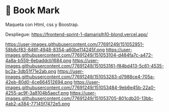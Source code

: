 # 👋 Book Mark

Maqueta con Html, css y Boostrap.

Despliegue: https://frontend-sprint-1-damarislh10-blond.vercel.app/

https://user-images.githubusercontent.com/77691249/151052951-58b8cf83-846f-4948-8354-a60be114245f.png
https://user-images.githubusercontent.com/77691249/151053104-d484fa7c-a472-4a8a-b559-6ebaddcb1684.png
https://user-images.githubusercontent.com/77691249/151053161-f84bd413-5c61-4535-bc2a-3db51f71e2ab.png
https://user-images.githubusercontent.com/77691249/151053283-d7988ce4-705a-42eb-80d0-4ce664512694.png
https://user-images.githubusercontent.com/77691249/151053484-9eb6e45b-22a0-4255-ac9f-3a8104b5aecf.png
https://user-images.githubusercontent.com/77691249/151053705-801cdb20-13bb-4ab2-a384-77145f7472e5.png

